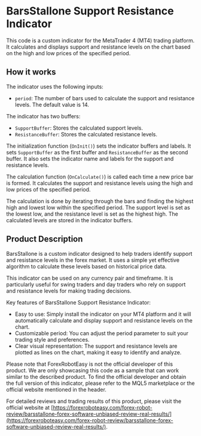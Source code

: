 # BarsStallone Support Resistance Indicator

This code is a custom indicator for the MetaTrader 4 (MT4) trading platform. It calculates and displays support and resistance levels on the chart based on the high and low prices of the specified period.

## How it works

The indicator uses the following inputs:

- `period`: The number of bars used to calculate the support and resistance levels. The default value is 14.

The indicator has two buffers:

- `SupportBuffer`: Stores the calculated support levels.
- `ResistanceBuffer`: Stores the calculated resistance levels.

The initialization function (`OnInit()`) sets the indicator buffers and labels. It sets `SupportBuffer` as the first buffer and `ResistanceBuffer` as the second buffer. It also sets the indicator name and labels for the support and resistance levels.

The calculation function (`OnCalculate()`) is called each time a new price bar is formed. It calculates the support and resistance levels using the high and low prices of the specified period.

The calculation is done by iterating through the bars and finding the highest high and lowest low within the specified period. The support level is set as the lowest low, and the resistance level is set as the highest high. The calculated levels are stored in the indicator buffers.

## Product Description

BarsStallone is a custom indicator designed to help traders identify support and resistance levels in the forex market. It uses a simple yet effective algorithm to calculate these levels based on historical price data.

This indicator can be used on any currency pair and timeframe. It is particularly useful for swing traders and day traders who rely on support and resistance levels for making trading decisions.

Key features of BarsStallone Support Resistance Indicator:

- Easy to use: Simply install the indicator on your MT4 platform and it will automatically calculate and display support and resistance levels on the chart.
- Customizable period: You can adjust the period parameter to suit your trading style and preferences.
- Clear visual representation: The support and resistance levels are plotted as lines on the chart, making it easy to identify and analyze.

Please note that ForexRobotEasy is not the official developer of this product. We are only showcasing this code as a sample that can work similar to the described product. To find the official developer and obtain the full version of this indicator, please refer to the MQL5 marketplace or the official website mentioned in the header.

For detailed reviews and trading results of this product, please visit the official website at [https://forexroboteasy.com/forex-robot-review/barsstallone-forex-software-unbiased-review-real-results/](https://forexroboteasy.com/forex-robot-review/barsstallone-forex-software-unbiased-review-real-results/).
